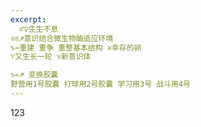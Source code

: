 ```yaml
---
excerpt:
  ♂♀生生不息
♎︎♏︎♐︎意识结合微生物酶适应环境
♑︎♒︎重建 重争 重整基本结构 ♓︎幸存的卵
♈︎又生长一轮 ♉︎新意识体

♑︎←♐︎ 变换胶囊
野营用1号胶囊 打球用2号胶囊 学习用3号 战斗用4号
---
```

123